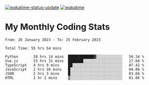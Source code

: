 [![wakatime-status-update](https://github.com/noopurphalak/noopurphalak/workflows/wakatime-status-update/badge.svg)](https://github.com/noopurphalak/noopurphalak/actions/workflows/main.yml)
[![wakatime](https://wakatime.com/badge/user/80ace140-ef40-4fdd-b8ed-f3be3d2e1aea.svg)](https://wakatime.com/@80ace140-ef40-4fdd-b8ed-f3be3d2e1aea)

# My Monthly Coding Stats

<!--START_SECTION:waka-->

```text
From: 26 January 2023 - To: 25 February 2023

Total Time: 55 hrs 54 mins

Python       28 hrs 14 mins  ████████████▓░░░░░░░░░░░░   50.34 %
Vue.js       15 hrs 31 mins  ███████░░░░░░░░░░░░░░░░░░   27.68 %
TypeScript   4 hrs 9 mins    ██░░░░░░░░░░░░░░░░░░░░░░░   07.42 %
JavaScript   2 hrs 16 mins   █░░░░░░░░░░░░░░░░░░░░░░░░   04.06 %
JSON         2 hrs 3 mins    █░░░░░░░░░░░░░░░░░░░░░░░░   03.66 %
HTML         1 hr 2 mins     ▒░░░░░░░░░░░░░░░░░░░░░░░░   01.86 %
```

<!--END_SECTION:waka-->
